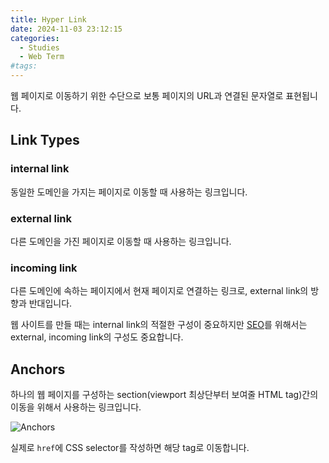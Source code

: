 ```yaml
---
title: Hyper Link
date: 2024-11-03 23:12:15
categories:
  - Studies
  - Web Term
#tags:
---
```

웹 페이지로 이동하기 위한 수단으로 보통 페이지의 URL과 연결된 문자열로 표현됩니다.

## Link Types

### internal link

동일한 도메인을 가지는 페이지로 이동할 때 사용하는 링크입니다.

### external link

다른 도메인을 가진 페이지로 이동할 때 사용하는 링크입니다.

### incoming link

다른 도메인에 속하는 페이지에서 현재 페이지로 연결하는 링크로, external link의 방향과 반대입니다.

웹 사이트를 만들 때는 internal link의 적절한 구성이 중요하지만 [SEO](../../frontend/seo)를 위해서는 external, incoming link의 구성도 중요합니다.

## Anchors

하나의 웹 페이지를 구성하는 section(viewport 최상단부터 보여줄 HTML tag)간의 이동을 위해서 사용하는 링크입니다.

![Anchors](/images/anchors.png)

실제로 `href`에 CSS selector를 작성하면 해당 tag로 이동합니다.